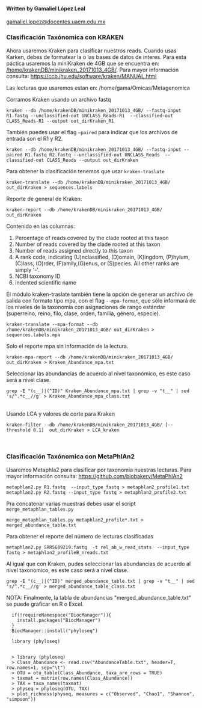 #### Written by Gamaliel López Leal

gamaliel.lopez@docentes.uaem.edu.mx	



### Clasificación Taxónomica con KRAKEN

Ahora usaremos Kraken para clasificar nuestros reads. Cuando usas Karken, debes de formatear la o las bases de datos de interes. Para esta páctica usaremos la  miniKraken de 4GB que se encuentra en: <u>/home/krakenDB/minikraken_20171013_4GB/</u>. Para mayor información consulta: https://ccb.jhu.edu/software/kraken/MANUAL.html

Las lecturas que usaremos estan en: /home/gama/Omicas/Metagenomica

Corramos Kraken usando un archivo fastq

```
kraken --db /home/krakenDB/minikraken_20171013_4GB/ --fastq-input R1.fastq --unclassified-out UNCLASS_Reads-R1  --classified-out CLASS_Reads-R1 --output out_dirKraken_R1
```

También puedes usar el flag `—paired` para indicar que los archivos de entrada son el R1 y R2.

```
kraken --db /home/krakenDB/minikraken_20171013_4GB/ --fastq-input --paired R1.fastq R2.fastq --unclassified-out UNCLASS_Reads  --classified-out CLASS_Reads --output out_dirKraken
```

Para obtener la clasificación tenemos que usar `kraken-traslate`

```
kraken-translate --db /home/krakenDB/minikraken_20171013_4GB/ out_dirKraken > sequences.labels
```

Reporte de general de Kraken:

```
kraken-report --db /home/krakenDB/minikraken_20171013_4GB/ out_dirKraken
```

Contenido en las columnas:

1. Percentage of reads covered by the clade rooted at this taxon
2. Number of reads covered by the clade rooted at this taxon
3. Number of reads assigned directly to this taxon
4. A rank code, indicating (U)nclassified, (D)omain, (K)ingdom, (P)hylum, (C)lass, (O)rder, (F)amily,(G)enus, or (S)pecies. All other ranks are simply '-'.
5. NCBI taxonomy ID
6. indented scientific name

El módulo kraken-traslate también tiene la opción de generar un archivo de salida con formato tipo mpa, con el flag `--mpa-format`, que sólo informará de los niveles de la taxonomía con asignaciones de rango estándar (superreino, reino, filo, clase, orden, familia, género, especie).		

```
kraken-translate --mpa-format --db /home/krakenDB/minikraken_20171013_4GB/ out_dirKraken > sequences.labels.mpa		
```

Solo el reporte mpa sin información de la lectura.

```
kraken-mpa-report --db /home/krakenDB/minikraken_20171013_4GB/ out_dirKraken > Kraken_Abundance_mpa.txt
```

Seleccionar las abundancias de acuerdo al nivel taxonómico, es este caso será a nivel clase.

```
grep -E "(c__)|(^ID)" Kraken_Abundance_mpa.txt | grep -v "t__" | sed 's/^.*c__//g' > Kraken_Abundance_mpa_class.txt
```

​				
Usando LCA y valores de corte para Kraken

```
kraken-filter --db /home/krakenDB/minikraken_20171013_4GB/ [--threshold 0.1]  out_dirKraken > LCA_kraken
```



​	

### Clasificación Taxónomica con MetaPhlAn2

Usaremos Metaphla2 para clasificar por taxonomia nuestras lecturas. Para mayor información consulta: https://github.com/biobakery/MetaPhlAn2

```
metaphlan2.py R1.fastq  --input_type fastq > metaphlan2_profile1.txt
metaphlan2.py R2.fastq --input_type fastq > metaphlan2_profile2.txt
```

Pra concatenar varias muestras debes usar el script `merge_metaphlan_tables.py`

```
merge_metaphlan_tables.py metaphlan2_profile*.txt > merged_abundance_table.txt
```

Para obtener el reporte del número de lecturas clasificadas

```
metaphlan2.py SRR5689219.fastq  -t rel_ab_w_read_stats  --input_type fastq > metaphlan2_profileB_nreads.txt
```

Al igual que con Kraken, pudes seleccionar las abundancias de acuerdo al nivel taxonomico, es este caso será a nivel clase.

```
grep -E "(c__)|(^ID)" merged_abundance_table.txt | grep -v "t__" | sed 's/^.*c__//g' > merged_abundance_table_class.txt				
```

NOTA: Finalmente, la tabla de abundancias "merged_abundance_table.txt" se puede graficar en R o Excel.



```
  if(!requireNamespace("BiocManager")){
    install.packages("BiocManager")
  }
  BiocManager::install("phyloseq")
  
  library (phyloseq)
  
  
  > library (phyloseq)
  > Class_Abundance <- read.csv("AbundanceTable.txt", header=T, row.names=1, sep="\t")
  > OTU = otu_table(Class_Abundance, taxa_are_rows = TRUE)
  > taxmat = matrix(row.names(Class_Abundance))
  > TAX = taxa_names(taxmat)
  > physeq = phyloseq(OTU, TAX)
  > plot_richness(physeq, measures = c("Observed", "Chao1", "Shannon", "simpson"))
```

​			

























